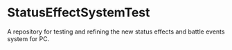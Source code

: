 # StatusEffectSystemTest
A repository for testing and refining the new status effects and battle events system for PC.
